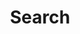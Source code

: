 ---
title: "Search"
layout: "search"
url: "/search"
summary: "search"
placeholder: "type something to search for"
---